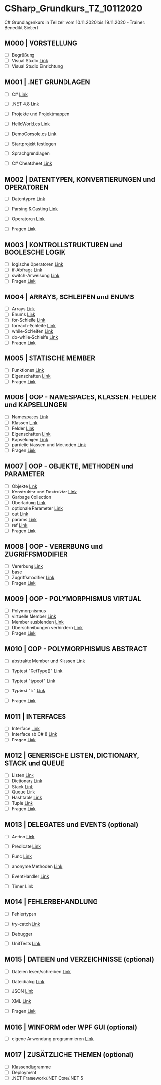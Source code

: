 # CSharp_Grundkurs_TZ_10112020
C# Grundlagenkurs in Teilzeit vom 10.11.2020 bis 19.11.2020 - Trainer: Benedikt Siebert

## M000 | VORSTELLUNG

- [ ] Begrüßung
- [ ] Visual Studio [Link](https://visualstudio.microsoft.com/de/)
- [ ] Visual Studio Einrichtung
<!-- - [ ] [vs-shortcuts](VS-SHORTCUTS.md) -->


## M001 | .NET GRUNDLAGEN
- [ ] C# [Link](https://docs.microsoft.com/de-de/dotnet/csharp/)
- [ ] .NET 4.8 [Link](https://docs.microsoft.com/de-de/dotnet/api/?view=netframework-4.8)
- [ ] Projekte und Projektmappen
- [ ] HelloWorld.cs [Link](Uebungen/Modul001_01_HelloWorld/Program.cs)
- [ ] DemoConsole.cs [Link](Uebungen/Modul001_02_DemoConsole/Program.cs) 
- [ ] Startprojekt festlegen
- [ ] Sprachgrundlagen
- [ ] C# Cheatsheet [Link](CSHARP-CHEATSHEET.md)


## M002 | DATENTYPEN, KONVERTIERUNGEN und OPERATOREN
- [ ] Datentypen [Link](Uebungen/Modul002_01_Datentypen/Program.cs)
- [ ] Parsing & Casting [Link](Uebungen/Modul002_02_ParsingCasting/Program.cs)
- [ ] Operatoren [Link](Uebungen/Modul002_03_Operatoren/Program.cs)
- [ ] Fragen [Link](Uebungen/Modul002_Fragen/Program.cs)
      

## M003 | KONTROLLSTRUKTUREN und BOOLESCHE LOGIK
- [ ] logische Operatoren  [Link](Uebungen/Modul003_01_BoolescheLogik/Program.cs)
- [ ] if-Abfrage [Link](Uebungen/Modul003_02_Kontrollstrukturen/Program.cs)
- [ ] switch-Anweisung [Link](Uebungen/Modul003_02_Kontrollstrukturen/Program.cs)
- [ ] Fragen [Link](Uebungen/Modul003_Fragen/Program.cs)

## M004 | ARRAYS, SCHLEIFEN und ENUMS
- [ ] Arrays [Link](Uebungen/Modul004_01_Arrays/Program.cs)
- [ ] Enums [Link](Uebungen/Modul004_02_Enumeratoren/Program.cs)
- [ ] for-Schleife [Link](Uebungen/Modul004_03_Schleifen/Program.cs)
- [ ] foreach-Schleife [Link](Uebungen/Modul004_03_Schleifen/Program.cs)
- [ ] while-Schleifen [Link](Uebungen/Modul004_03_Schleifen/Program.cs)
- [ ] do-while-Schleife [Link](Uebungen/Modul004_03_Schleifen/Program.cs)
- [ ] Fragen [Link](Uebungen/Modul004_Fragen/Program.cs)

## M005 | STATISCHE MEMBER
- [ ] Funktionen  [Link](Uebungen/Modul005_01_statischeMember/Program.cs)
- [ ] Eigenschaften  [Link](Uebungen/Modul005_01_statischeMember/Program.cs)
- [ ] Fragen [Link](Uebungen/Modul005_Fragen/Program.cs)

## M006 | OOP - NAMESPACES, KLASSEN, FELDER und KAPSELUNGEN
- [ ] Namespaces [Link](Uebungen/Modul006_01_NamespaceKlassen/Program.cs)
- [ ] Klassen [Link](Uebungen/Modul006_01_NamespaceKlassen/Program.cs)
- [ ] Felder [Link](Uebungen/Modul006_02_FelderEigenschaften/Felder.cs)
- [ ] Eigenschaften  [Link](Uebungen/Modul006_02_FelderEigenschaften/Eigenschaften.cs)
- [ ] Kapselungen [Link](Uebungen/Modul006_02_FelderEigenschaften/Eigenschaften.cs)
- [ ] partielle Klassen und Methoden [Link](Uebungen/Modul006_03_partielleKlassenMethoden/Program.cs)
- [ ] Fragen [Link](Uebungen/Modul006_Fragen)

## M007 | OOP - OBJEKTE, METHODEN und PARAMETER
- [ ] Objekte [Link](Uebungen/Modul007_01_Objekte/Program.cs)
- [ ] Konstruktor und Destruktor [Link](Uebungen/Modul007_01_Objekte/Program.cs)
- [ ] Garbage Collection
- [ ] Überladung [Link](Uebungen/Modul007_02_UeberlagerungParameter/Ueberladung.cs)
- [ ] optionale Parameter [Link](Uebungen/Modul007_02_UeberlagerungParameter/OptionaleParameter.cs)
- [ ] out [Link](Uebungen/Modul007_02_UeberlagerungParameter/SchluesselwortOut.cs)
- [ ] params [Link](Uebungen/Modul007_02_UeberlagerungParameter/SchluesselwortParams.cs)
- [ ] ref [Link](Uebungen/Modul007_02_UeberlagerungParameter/SchluesselwortRef.cs)
- [ ] Fragen [Link](Uebungen/Modul007_Fragen)

## M008 | OOP - VERERBUNG und ZUGRIFFSMODIFIER
- [ ] Vererbung [Link](Uebungen/Modul008_01_Vererbungen/Program.cs)
- [ ] base 
- [ ] Zugriffsmodifier [Link](Uebungen/Modul008_02_Zugriffsmodifizierer/Program.cs)
- [ ] Fragen [Link](Uebungen/Modul008_Fragen)

## M009 | OOP - POLYMORPHISMUS VIRTUAL
- [ ] Polymorphismus
- [ ] virtuelle Member [Link](Uebungen/Modul009_01_PolymorphismusVirtual/SchluesselwortOverride.cs)
- [ ] Member ausblenden [Link](Uebungen/Modul009_01_PolymorphismusVirtual/SchluesselwortNew.cs)
- [ ] Überschreibungen verhindern [Link](Uebungen/Modul009_01_PolymorphismusVirtual/SchluesselwortSealed.cs)
- [ ] Fragen [Link](Uebungen/Modul009_Fragen)

## M010 | OOP - POLYMORPHISMUS ABSTRACT
- [ ] abstrakte Member und Klassen [Link](Uebungen/Modul010_01_PolymorphismusAbstract/Program.cs)
- [ ] Typtest "GetType()" [Link](Uebungen/Modul010_02_Typpruefungen/Program.cs)
- [ ] Typtest "typeof" [Link](Uebungen/Modul010_02_Typpruefungen/Program.cs)
- [ ] Typtest "is" [Link](Uebungen/Modul010_02_Typpruefungen/Program.cs)
- [ ] Fragen [Link](Uebungen/Modul010_Fragen)


## M011 | INTERFACES
- [ ] Interface [Link](Uebungen/Modul011_01_Interface/Program.cs)
- [ ] Interface ab C# 8 [Link](Uebungen/Modul011_02_InterfaceCSharp8/Program.cs)
- [ ] Fragen [Link](Uebungen/Modul011_Fragen)

## M012 | GENERISCHE LISTEN, DICTIONARY, STACK und QUEUE
- [ ] Listen [Link](Uebungen/Modul012_01_Listen/List.cs)
- [ ] Dictionary [Link](Uebungen/Modul012_01_Listen/Dictionary.cs)
- [ ] Stack [Link](Uebungen/Modul012_01_Listen/Stack.cs)
- [ ] Queue [Link](Uebungen/Modul012_01_Listen/Queue.cs)
- [ ] Hashtable [Link](Uebungen/Modul012_01_Listen/Hashtable.cs)
- [ ] Tuple [Link](Uebungen/Modul012_01_Listen/Tuple.cs)
- [ ] Fragen [Link](Uebungen/Modul012_Fragen)

## M013 | DELEGATES und EVENTS (optional)
- [ ] Action [Link](Uebungen/Modul013_01_Delegates/Action.cs)
- [ ] Predicate [Link](Uebungen/Modul013_01_Delegates/Predicate.cs)
- [ ] Func [Link](Uebungen/Modul013_01_Delegates/Func.cs)
- [ ] anonyme Methoden [Link](Uebungen/Modul013_01_Delegates/AnonymeMethoden.cs)
- [ ] EventHandler [Link](Uebungen/Modul013_02_Events/Program.cs)
- [ ] Timer [Link](Uebungen/Modul013_03_Timer/Program.cs)


## M014 | FEHLERBEHANDLUNG
- [ ] Fehlertypen
- [ ] try-catch [Link](Uebungen/Modul014_01_Fehlerbehandlung/Program.cs)
- [ ] Debugger 
- [ ] UnitTests [Link](Uebungen/Modul014_02_UnitTest_Funktionen/Program.cs)


## M015 | DATEIEN und VERZEICHNISSE (optional)
- [ ] Dateien lesen/schreiben [Link](Uebungen/Modul015_01_Dateien_Verzeichnisse/MainWindow.xaml.cs)
- [ ] Dateidialog [Link](Uebungen/Modul015_01_Dateien_Verzeichnisse/MainWindow.xaml.cs)
- [ ] JSON [Link](Uebungen/Modul015_02_JSON/Program.cs)
- [ ] XML [Link](Uebungen/Modul015_03_XML/Program.cs)
- [ ] Fragen [Link](Uebungen/Modul015_Fragen)


## M016 | WINFORM oder WPF GUI (optional)
- [ ] eigene Anwendung programmieren [Link](Uebungen/Modul016_Abschluss)

## M017 | ZUSÄTZLICHE THEMEN (optional)
- [ ] Klassendiagramme
- [ ] Deployment
- [ ] .NET Framework/.NET Core/.NET 5